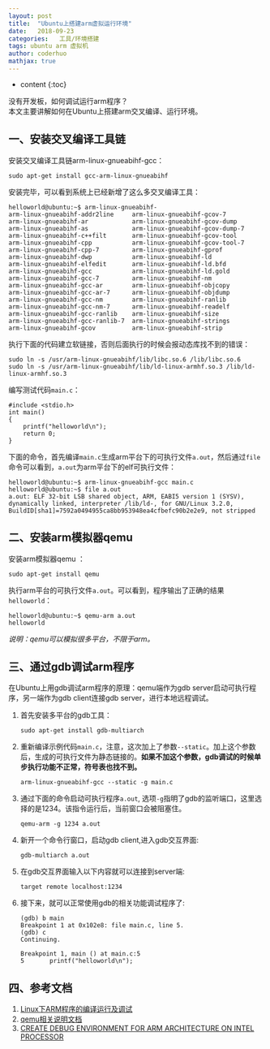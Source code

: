 ```yaml
---
layout: post  
title:  "Ubuntu上搭建arm虚拟运行环境"  
date:   2018-09-23  
categories:   工具/环境搭建
tags: ubuntu arm 虚拟机
author: coderhuo  
mathjax: true
---
```


* content
{:toc}  

没有开发板，如何调试运行arm程序？  
本文主要讲解如何在Ubuntu上搭建arm交叉编译、运行环境。








## 一、安装交叉编译工具链 ##

安装交叉编译工具链arm-linux-gnueabihf-gcc：  

	sudo apt-get install gcc-arm-linux-gnueabihf


安装完毕，可以看到系统上已经新增了这么多交叉编译工具：  

	helloworld@ubuntu:~$ arm-linux-gnueabihf-
	arm-linux-gnueabihf-addr2line     arm-linux-gnueabihf-gcov-7
	arm-linux-gnueabihf-ar            arm-linux-gnueabihf-gcov-dump
	arm-linux-gnueabihf-as            arm-linux-gnueabihf-gcov-dump-7
	arm-linux-gnueabihf-c++filt       arm-linux-gnueabihf-gcov-tool
	arm-linux-gnueabihf-cpp           arm-linux-gnueabihf-gcov-tool-7
	arm-linux-gnueabihf-cpp-7         arm-linux-gnueabihf-gprof
	arm-linux-gnueabihf-dwp           arm-linux-gnueabihf-ld
	arm-linux-gnueabihf-elfedit       arm-linux-gnueabihf-ld.bfd
	arm-linux-gnueabihf-gcc           arm-linux-gnueabihf-ld.gold
	arm-linux-gnueabihf-gcc-7         arm-linux-gnueabihf-nm
	arm-linux-gnueabihf-gcc-ar        arm-linux-gnueabihf-objcopy
	arm-linux-gnueabihf-gcc-ar-7      arm-linux-gnueabihf-objdump
	arm-linux-gnueabihf-gcc-nm        arm-linux-gnueabihf-ranlib
	arm-linux-gnueabihf-gcc-nm-7      arm-linux-gnueabihf-readelf
	arm-linux-gnueabihf-gcc-ranlib    arm-linux-gnueabihf-size
	arm-linux-gnueabihf-gcc-ranlib-7  arm-linux-gnueabihf-strings
	arm-linux-gnueabihf-gcov          arm-linux-gnueabihf-strip


执行下面的代码建立软链接，否则后面执行的时候会报动态库找不到的错误：  

	sudo ln -s /usr/arm-linux-gnueabihf/lib/libc.so.6 /lib/libc.so.6
	sudo ln -s /usr/arm-linux-gnueabihf/lib/ld-linux-armhf.so.3 /lib/ld-linux-armhf.so.3

编写测试代码`main.c`：  

	#include <stdio.h>	
	int main()
	{
	    printf("helloworld\n");
	    return 0;
	}

下面的命令，首先编译`main.c`生成arm平台下的可执行文件`a.out`，然后通过`file`命令可以看到，`a.out`为arm平台下的elf可执行文件：

	helloworld@ubuntu:~$ arm-linux-gnueabihf-gcc main.c 
	helloworld@ubuntu:~$ file a.out 
	a.out: ELF 32-bit LSB shared object, ARM, EABI5 version 1 (SYSV), dynamically linked, interpreter /lib/ld-, for GNU/Linux 3.2.0, BuildID[sha1]=7592a0494955ca8bb953948ea4cfbefc90b2e2e9, not stripped

## 二、安装arm模拟器qemu ##

安装arm模拟器qemu ：  

	sudo apt-get install qemu

执行arm平台的可执行文件`a.out`。可以看到，程序输出了正确的结果`helloworld`：  

	helloworld@ubuntu:~$ qemu-arm a.out 
	helloworld


*说明：qemu可以模拟很多平台，不限于arm。*  

## 三、通过gdb调试arm程序 ##

在Ubuntu上用gdb调试arm程序的原理：qemu端作为gdb server启动可执行程序，另一端作为gdb client连接gdb server，进行本地远程调试。  
1. 首先安装多平台的gdb工具： 
 
	```
	sudo apt-get install gdb-multiarch
	```
2. 重新编译示例代码`main.c`，注意，这次加上了参数`--static`。加上这个参数后，生成的可执行文件为静态链接的。**如果不加这个参数，gdb调试的时候单步执行功能不正常，符号表也找不到。**  
	```
	arm-linux-gnueabihf-gcc --static -g main.c 
	```
3. 通过下面的命令启动可执行程序`a.out`, 选项`-g`指明了gdb的监听端口，这里选择的是1234。该指令运行后，当前窗口会被阻塞住。  
	```
	qemu-arm -g 1234 a.out
	```
4. 新开一个命令行窗口，启动gdb client,进入gdb交互界面:
	```
	gdb-multiarch a.out
	```
5. 在gdb交互界面输入以下内容就可以连接到server端:
	```
	target remote localhost:1234
	```
6. 接下来，就可以正常使用gdb的相关功能调试程序了:  
	```
	(gdb) b main
	Breakpoint 1 at 0x102e8: file main.c, line 5.
	(gdb) c
	Continuing.
	
	Breakpoint 1, main () at main.c:5
	5	    printf("helloworld\n");
	```



## 四、参考文档 ##
1. [Linux下ARM程序的编译运行及调试](https://www.jianshu.com/p/dc8e263d6466)
2. [qemu相关说明文档](https://people.debian.org/~aurel32/qemu/armhf/README.txt)
3. [CREATE DEBUG ENVIRONMENT FOR ARM ARCHITECTURE ON INTEL PROCESSOR](https://hydrasky.com/linux/create-debug-environment-for-arm-architecture-on-intel-processor/)
